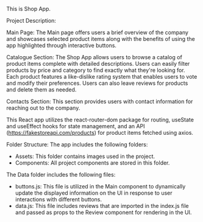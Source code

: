 This is Shop App.

Project Description:

Main Page: The Main page offers users a brief overview of the company and showcases selected product items along with the benefits of using the app highlighted through interactive buttons.

Catalogue Section: The Shop App allows users to browse a catalog of product items complete with detailed descriptions. Users can easily filter products by price and category to find exactly what they're looking for. Each product features a like-dislike rating system that enables users to vote and modify their preferences. Users can also leave reviews for products and delete them as needed.

Contacts Section: This section provides users with contact information for reaching out to the company.

This React app utilizes the react-router-dom package for routing, useState and useEffect hooks for state management, and an API (https://fakestoreapi.com/products) for product items fetched using axios.

Folder Structure:
The app includes the following folders:

- Assets: This folder contains images used in the project.
- Components: All project components are stored in this folder.

The Data folder includes the following files:

- buttons.js: This file is utilized in the Main component to dynamically update the displayed information on the UI in response to user interactions with different buttons.
- data.js: This file includes reviews that are imported in the index.js file and passed as props to the Review component for rendering in the UI.
